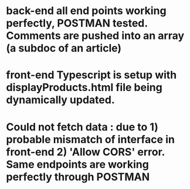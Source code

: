 # back-end all end points working perfectly, POSTMAN tested. Comments are pushed into an array (a subdoc of an article)

# front-end Typescript is setup with displayProducts.html file being dynamically updated.

# Could not fetch data : due to 1) probable mismatch of interface in front-end 2) 'Allow CORS' error. Same endpoints are working perfectly through POSTMAN
